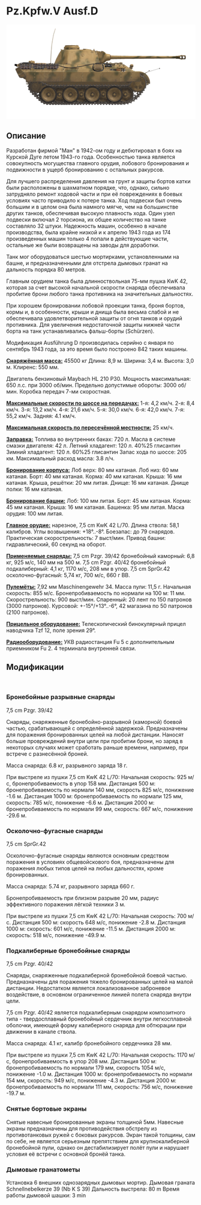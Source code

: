 # Pz.Kpfw.V Ausf.D

![_pzv-d](../images/_pzv-d.png)

## Описание

Разработан фирмой "Ман" в 1942-ом году и дебютировал в боях на Курской Дуге летом 1943-го года. Особенностью танка является совокупность могущества главного орудия, лобового бронирования и подвижности в ущерб бронированию с остальных ракурсов.

Для лучшего распределения давления на грунт и защиты бортов катки были расположены в шахматном порядке, что, однако, сильно затрудняло ремонт ходовой части и при её повреждениях в боевых условиях часто приводило к потере танка. Ход подвески был очень большим и в целом она была намного мягче, чем на большинстве других танков, обеспечивая высокую плавность хода. Один узел подвески включал 2 торсиона, их общее количество на танке составляло 32 штуки. Надежность машин, особенно в начале производства, была крайне низкой и к апрелю 1943 года из 174 произведенных машин только 4 попали в действующие части, остальные же были возвращены на заводы для доработки.

Танк мог оборудоваться шестью мортирками, установленными на башне, и предназначенными для отстрела дымовых гранат на дальность порядка 80 метров.

Главным орудием танка была длинноствольная 75-мм пушка KwK 42, которая за счет высокой начальной скорости снаряда обеспечивала пробитие брони любого танка противника на значительных дальностях. 

При хорошем бронировании лобовой проекции танка, броня бортов, кормы и, в особенности, крыши и днища была весьма слабой и не обеспечивала удовлетворительной защиты от огня танков и орудий противника. Для увеличения недостаточной защиты нижней части борта на танк устанавливались фальш-борты (Schürzen).

Модификация Ausführung D производилась серийно с января по сентябрь 1943 года, за это время было построено 842 таких машины.

<b><u>Снаряжённая масса:</u></b> 45500 кг
Длина: 8,9 м.
Ширина: 3,4 м.
Высота: 3,0 м.
Клиренс: 550 мм.

Двигатель бензиновый Maybach HL 210 P30.
Мощность максимальная: 650 л.с. при 3000 об/мин.
Предельно допустимые обороты: 3000 об/мин.
Коробка передач 7-ми скоростная.

<b><u>Максимальные скорости по шоссе на передачах:</u></b>
1-я: 4,2 км/ч.
2-я: 8,4 км/ч.
3-я: 13,2 км/ч.
4-я: 21,6 км/ч.
5-я: 30,0 км/ч.
6-я: 42,0 км/ч.
7-я: 55,2 км/ч.
Задняя: 4.1 км/ч.

<b><u>Максимальная скорость по пересечённой местности:</u></b> 25 км/ч.

<b><u>Заправка:</u></b>
Топлива во внутренних баках: 720 л.
Масла в системе смазки двигателя: 42 л.
Летний хладагент: 120 л. 40%25 глисантин
Зимний хладагент: 120 л. 60%25 глисантин
Запас хода по шоссе: 205 км.
Максимальный расход масла: 3.8 л/ч.

<b><u>Бронирование корпуса:</u></b>
Лоб верх: 80 мм катаная.
Лоб низ: 60 мм катаная.
Борт: 40 мм катаная.
Корма: 40 мм катаная.
Крыша: 16 мм катаная.
Крыша, решётки: 20 мм литая.
Днище: 16 мм катаная.
Днище полки: 16 мм катаная.

<b><u>Бронирование башни:</u></b>
Лоб: 100 мм литая.
Борт: 45 мм катаная.
Корма: 45 мм катаная.
Крыша: 16 мм катаная.
Башенка: 95 мм литая.
Маска орудия: 100 мм литая.

<b><u>Главное орудие:</u></b> нарезное, 7,5 cm KwK 42 L/70.
Длина ствола: 58,1 калибров.
Углы возвышения: +18°..-8°.
Боезапас: до 79 снарядов.
Практическая скорострельность: 7 выст/мин.
Привод башни: гидравлический, 60 секунд на оборот.

<b><u>Применяемые снаряды:</u></b>
7,5 cm Pzgr. 39/42 бронебойный каморный: 6,8 кг, 925 м/с, 140 мм на 500 м.
7,5 cm Pzgr. 40/42 бронебойный подкалиберный: 4,1 кг, 1170 м/с, 208 мм в упор.
7,5 cm SprGr.42 осколочно-фугасный: 5,74 кг, 700 м/с, 660 г ВВ.

<b><u>Пулемёты:</u></b> 7,92 мм Maschinengewehr 34.
Масса пули: 11,5 г.
Начальная скорость: 855 м/с.
Бронепробиваемость по нормали на 100 м: 11 мм.
Скорострельность: 900 выст/мин.
Спаренный: 20 лент по 150 патронов (3000 патронов).
Курсовой: +-15°/+13°..-6°, 42 магазина по 50 патронов (2100 патронов).

<b><u>Прицельное оборудование:</u></b>
Телескопический бинокулярный прицел наводчика Tzf 12, поле зрения 29°.

<b><u>Радиооборудование:</u></b>
УКВ радиостанция Fu 5 с дополнительным приемником Fu 2.
4 терминала внутренней связи.

## Модификации
﻿

### Бронебойные разрывные снаряды

7,5 cm Pzgr. 39/42

Снаряды, снаряженные бронебойно-разрывной (каморной) боевой частью, срабатывающей с определённой задержкой. Предназначены для поражения бронированных целей на любой дистанции. Наносят больше провреждений внутри цели при пробитии брони, но заряд в некоторых случаях может сработать раньше времени, например, при встрече с разнесённой броней.

Масса снаряда: 6.8 кг, разрывного заряда 18 г.

При выстреле из пушки 7,5 cm KwK 42 L/70:
Начальная скорость: 925 м/с, бронепробиваемость в упор 158 мм.
Дистанция 500 м: бронепробиваемость по нормали 140 мм, скорость 825 м/с, понижение -1.6 м.
Дистанция 1000 м: бронепробиваемость по нормали 125 мм, скорость: 785 м/с, понижение -6.6 м.
Дистанция 2000 м: бронепробиваемость по нормали 99 мм, скорость: 667 м/с, понижение -29.6 м.﻿

### Осколочно-фугасные снаряды

7,5 cm SprGr.42

Осколочно-фугасные снаряды являются основным средством поражения в условиях общевойскового боя, предназначены для поражения любых типов целей на любых дальностях, кроме бронированных.

Масса снаряда: 5.74 кг, разрывного заряда 660 г.

Бронепробиваемость при близком разрыве 20 мм, радиус эффективного поражения лёгкой техники 3 м.

При выстреле из пушки 7,5 cm KwK 42 L/70:
Начальная скорость: 700 м/с.
Дистанция 500 м: скорость 648 м/с, понижение -2.8 м.
Дистанция 1000 м: скорость: 601 м/с, понижение -11.5 м.
Дистанция 2000 м: скорость: 518 м/с, понижение -49.9 м.﻿

### Подкалиберные бронебойные снаряды

7,5 cm Pzgr. 40/42

Снаряды, снаряженные подкалиберной бронебойной боевой частью. Предназначены для поражения тяжело бронированных целей на малой дистанции. Недостатком является локализованное заброневое воздействие, в основном ограниченное линией полета снаряда внутри цели.

7,5 cm Pzgr. 40/42 является подкалиберным снарядом композитного типа - твердосплавный бронебойный сердечник внутри легкосплавной оболочки, имеющей форму калиберного снаряда для обтюрации при движении в канале ствола.

Масса снаряда: 4.1 кг, калибр бронебойного сердечника 28 мм.

При выстреле из пушки 7,5 cm KwK 42 L/70:
Начальная скорость: 1170 м/с, бронепробиваемость в упор 208 мм.
Дистанция 500 м: бронепробиваемость по нормали 179 мм, скорость 1054 м/с, понижение -1.0 м.
Дистанция 1000 м: бронепробиваемость по нормали 154 мм, скорость: 949 м/с, понижение -4.3 м.
Дистанция 2000 м: бронепробиваемость по нормали 111 мм, скорость: 756 м/с, понижение -19.7 м.﻿

### Снятые бортовые экраны

Снятые навесные бронированные экраны толщиной 5мм.
Навесные экраны предназначены для противодействия обстрелу из противотанковых ружей с боковых ракурсов. Экран такой толщины, сам по себе, не является серьезным препятствием для крупнокалиберной бронебойной пули, однако он дестабилизирует полёт пули и нарушает условия её встречи с основной бронёй танка.﻿

### Дымовые гранатометы

Установка 6 внешних однозарядных дымовых мортир.
Дымовая граната Schnellnebelkerze 39 (Nb K S 39)
Дальность выстрела: 80 m
Время работы дымовой шашки: 3 min